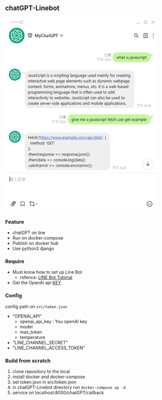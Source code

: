 ## chatGPT-Linebot

![](https://github.com/Hotshot824/chatGPT-Linebot/blob/main/docs/linebot-example.JPG?raw=true)

### Feature

- chatGPT on line 
- Run on docker-compose 
- Publish on docker hub
- Use python3 django

### Require

- Must know how to set up Line Bot
    - refence: [LINE Bot Tutorial]
- Get the OpenAi api [KEY] 

### Config  

config path on `src/token.json` 
- "OPENAI_API"
    - openai_api_key : You openAI key
    - model
    - max_token
    - temperature
- "LINE_CHANNEL_SECRET"
- "LINE_CHANNEL_ACCESS_TOKEN"

### Build from scratch

1. clone repository to the local
2. install docker and docker-compose
3. set token.json in src/token.json
4. in chatGPT-Linebot directory run `docker-compose up -d`
5. service on localhost:8000/chatGPT/callback

[LINE Bot Tutorial]: https://github.com/FawenYo/LINE_Bot_Tutorial
[key]: https://openai.com/api/